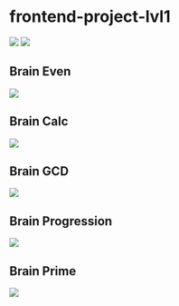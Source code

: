 # frontend-project-lvl1
<a href="https://codeclimate.com/github/codeclimate/codeclimate/maintainability"><img src="https://api.codeclimate.com/v1/badges/a99a88d28ad37a79dbf6/maintainability" /></a> <a href="https://travis-ci.com/TeemourA/frontend-project-lvl1"><img src="https://travis-ci.org/TeemourA/frontend-project-lvl1.svg?branch=master" /></a>

## Brain Even ##
<a href="https://asciinema.org/a/qQN8gWrsIwOZBwjed8EroIHSC"> <img src="https://asciinema.org/a/qQN8gWrsIwOZBwjed8EroIHSC.svg" /></a>

## Brain Calc ##
<a href="https://asciinema.org/a/XKFBQw6Pm8blbU4Nes6vflWNm"> <img src="https://asciinema.org/a/XKFBQw6Pm8blbU4Nes6vflWNm.svg" /></a>

## Brain GCD ##
<a href="https://asciinema.org/a/W9crjYEmGoSGqhzKdP3dmgjxD"> <img src="https://asciinema.org/a/W9crjYEmGoSGqhzKdP3dmgjxD.svg" /></a>

## Brain Progression ##
<a href="https://asciinema.org/a/hmJlnnjSRDbBbWeWUIyvSr4wJ"> <img src="https://asciinema.org/a/hmJlnnjSRDbBbWeWUIyvSr4wJ.svg" /></a>

## Brain Prime ##
<a href="https://asciinema.org/a/ErsGEXfFUrsfL0lPzIosWQqns"> <img src="https://asciinema.org/a/ErsGEXfFUrsfL0lPzIosWQqns.svg" /></a>